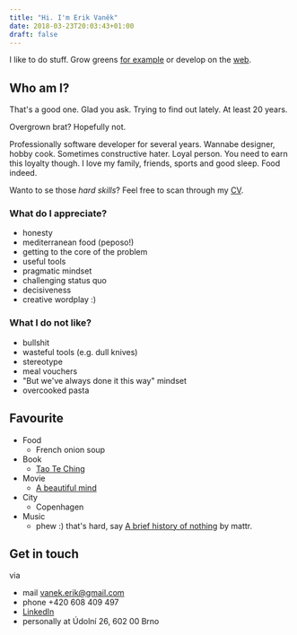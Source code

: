 ```yaml
---
title: "Hi. I'm Erik Vaněk"
date: 2018-03-23T20:03:43+01:00
draft: false
---
```


I like to do stuff. Grow greens [for example](/aero/) or develop on the [web](/development/).

## Who am I?

That's a good one. Glad you ask. Trying to find out lately. At least 20 years.

Overgrown brat? Hopefully not.

Professionally software developer for several years. Wannabe designer, hobby cook. Sometimes constructive hater. Loyal person. You need to earn this loyalty though. I love my family, friends, sports and good sleep. Food indeed.

Wanto to se those _hard skills_? Feel free to scan through my [CV](/docs/erik-vanek-cv.pdf).

### What do I appreciate?
- honesty
- mediterranean food (peposo!)
- getting to the core of the problem
- useful tools
- pragmatic mindset
- challenging status quo
- decisiveness
- creative wordplay :)

### What I do not like?
- bullshit
- wasteful tools (e.g. dull knives)
- stereotype
- meal vouchers
- "But we've always done it this way" mindset
- overcooked pasta

## Favourite
- Food
	- French onion soup
- Book
	- [Tao Te Ching](https://en.wikipedia.org/wiki/Tao_Te_Ching)
- Movie
	- [A beautiful mind](http://www.imdb.com/title/tt0268978/)
- City
	- Copenhagen
- Music
	- phew :) that's hard, say [A brief history of nothing](https://anetterecords.bandcamp.com/album/a-brief-history-of-nothing) by mattr.

## Get in touch
via

 - mail [vanek.erik@gmail.com](mailto:vanek.erik@gmail.com)
 - phone +420 608 409 497
 - [LinkedIn](https://www.linkedin.com/in/erikvanek/)
 - personally at Údolní 26, 602 00 Brno